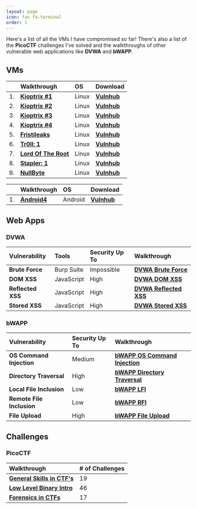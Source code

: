 ```yaml
---
layout: page
icon: fas fa-terminal
order: 1
---
```


Here's a list of all the VMs I have compromised so far! There's also a list of the **PicoCTF** challenges I've solved and the walkthroughs of other vulnerable web applications like **DVWA** and **bWAPP**.

## VMs

|    | **Walkthrough**                                              | **OS**          | **Download**                                                           |
|:---|:-------------------------------------------------------------|:----------------|:-----------------------------------------------------------------------|
| 1. | **[Kioptrix #1](/posts/kioptrix-1-walkthrough/)**            | Linux           | **[Vulnhub](https://www.vulnhub.com/entry/kioptrix-level-1-1,22/)**    |
| 2. | **[Kioptrix #2](/posts/kioptrix-2-walkthrough/)**            | Linux           | **[Vulnhub](https://www.vulnhub.com/entry/kioptrix-level-11-2,23/)**   |
| 3. | **[Kioptrix #3](/posts/kioptrix-3-walkthrough/)**            | Linux           | **[Vulnhub](https://www.vulnhub.com/entry/kioptrix-level-12-3,24/)**    |
| 4. | **[Kioptrix #4](/posts/kioptrix-4-walkthrough/)**            | Linux           | **[Vulnhub](https://www.vulnhub.com/entry/kioptrix-level-13-4,25/)**   |
| 5. | **[Fristileaks](/posts/fristileaks-walkthrough/)**           | Linux           | **[Vulnhub](https://www.vulnhub.com/entry/fristileaks-13,133/)**   |
| 6. | **[Tr0ll: 1](/posts/tr0ll-walkthrough/)**                    | Linux           | **[Vulnhub](https://www.vulnhub.com/entry/tr0ll-1,100/)**              |
| 7. | **[Lord Of The Root](https://github.com/amtzespinosa/lord-of-the-root-walkthrough)** | Linux           | **[Vulnhub](https://www.vulnhub.com/entry/lord-of-the-root-101,129/)** |
| 8. | **[Stapler: 1](/posts/stapler-walkthrough/)**                | Linux           | **[Vulnhub](https://www.vulnhub.com/entry/stapler-1,150/)**            |
| 9. | **[NullByte](/posts/nullbyte-walkthrough/)**                 | Linux           | **[Vulnhub](https://www.vulnhub.com/entry/nullbyte-1,126/)**            |

|    | **Walkthrough**                                              | **OS**          | **Download**                                                           |
|:---|:-------------------------------------------------------------|:----------------|:-----------------------------------------------------------------------|
| 1. | **[Android4](/posts/android4-walkthrough/)**                 | Android         | **[Vulnhub](https://www.vulnhub.com/entry/android4-1,233/)**           |

## Web Apps

### DVWA

| **Vulnerability** | **Tools**    | **Security Up To** | **Walkthrough**                                                       |
|:------------------|:-------------|:-------------------|:----------------------------------------------------------------------|
| **Brute Force**   | Burp Suite   | Impossible         | **[DVWA Brute Force](/posts/dvwa-2023-walkthrough/#brute-force)**     |
| **DOM XSS**       | JavaScript   | High               | **[DVWA DOM XSS](/posts/dvwa-2023-walkthrough/#xss-dom)**             |
| **Reflected XSS** | JavaScript   | High               | **[DVWA Reflected XSS](/posts/dvwa-2023-walkthrough/#xss-reflected)** |
| **Stored XSS**    | JavaScript   | High               | **[DVWA Stored XSS](/posts/dvwa-2023-walkthrough/#xss-stored)**       |

### bWAPP

| **Vulnerability**         | **Security Up To** | **Walkthrough**                                                                                   |
|:--------------------------|:-------------------|:--------------------------------------------------------------------------------------------------|
| **OS Command Injection**  | Medium             | **[bWAPP OS Command Injection](/posts/bwapp-2023-walkthrough/#os-command-injection)**             |
| **Directory Traversal**   | High               | **[bWAPP Directory Traversal](/posts/bwapp-2023-walkthrough/#directory-traversal---directories)** |
| **Local File Inclusion**  | Low                | **[bWAPP LFI](/posts/bwapp-2023-walkthrough/#local-file-inclusion)**                              |
| **Remote File Inclusion** | Low                | **[bWAPP RFI](/posts/bwapp-2023-walkthrough/#remote-file-inclusion)**                             |
| **File Upload**           | High               | **[bWAPP File Upload](/posts/bwapp-2023-walkthrough/#file-upload)**                               |

## Challenges

### PicoCTF

| **Walkthrough**                                                             | **# of Challenges** |
|:----------------------------------------------------------------------------|:--------------------|
| **[General Skills in CTF's](/posts/picoctf-general-skills-walkthrough/)**   | 19                  |
| **[Low Level Binary Intro](/posts/picoctf-general-skills-walkthrough/)**    | 46                  |
| **[Forensics in CTFs](/posts/picoctf-forensics-in-ctf-walkthrough/)**       | 17                  |
